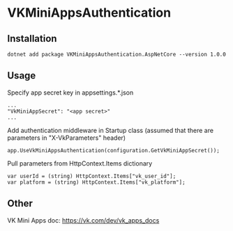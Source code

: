 # VKMiniAppsAuthentication

## Installation 

    dotnet add package VKMiniAppsAuthentication.AspNetCore --version 1.0.0

## Usage

Specify app secret key in appsettings.*.json

    ...
    "VkMiniAppSecret": "<app secret>"
    ...


Add authentication middleware in Startup class (assumed that there are parameters in "X-VkParameters" header)

    app.UseVkMiniAppsAuthentication(configuration.GetVkMiniAppSecret());
    
    
Pull parameters from HttpContext.Items dictionary

    var userId = (string) HttpContext.Items["vk_user_id"];
    var platform = (string) HttpContext.Items["vk_platform"];
    
    
## Other

VK Mini Apps doc: https://vk.com/dev/vk_apps_docs
